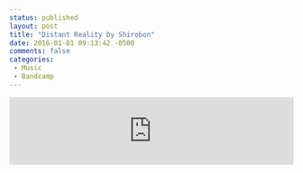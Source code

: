 ```yaml
---
status: published
layout: post
title: "Distant Reality by Shirobon"
date: 2016-01-01 09:13:42 -0500
comments: false
categories:
 - Music
 - Bandcamp
---
```


<iframe style="border: 0; width: 100%; height: 120px;" src="http://bandcamp.com/EmbeddedPlayer/album=899866961/size=large/bgcol=333333/linkcol=4ec5ec/tracklist=false/artwork=small/transparent=true/" seamless><a href="http://shirobon.bandcamp.com/album/distant-reality">Distant Reality by Shirobon</a></iframe>